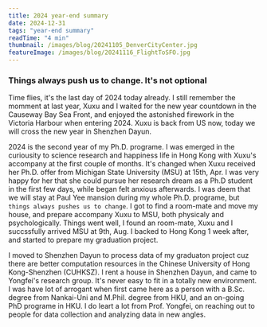 ```yaml
---
title: 2024 year-end summary
date: 2024-12-31
tags: "year-end summary"
readTime: "4 min"
thumbnail: /images/blog/20241105_DenverCityCenter.jpg
featureImage: /images/blog/20241116_FlightToSFO.jpg
---
```


### Things always push us to change. It's not optional

Time flies, it's the last day of 2024 today already. I still remember the momment at last year, Xuxu and I waited for the new year countdown in the Causeway Bay Sea Front, and enjoyed the astonished firework in the Victoria Harbour when entering 2024. Xuxu is back from US now, today we will cross the new year in Shenzhen Dayun.

2024 is the second year of my Ph.D. programe. I was emerged in the curiousity to science research and happiness life in Hong Kong with Xuxu's accompany at the first couple of months. It's changed when Xuxu received her Ph.D. offer from Michigan State University (MSU) at 15th, Apr. I was very happy for her that she could pursue her research dream as a Ph.D student in the first few days, while began felt anxious afterwards. I was deem that we will stay at Paul Yee mansion during my whole Ph.D. programe, but `things always pushes us to change`. I got to find a room-mate and move my house, and prepare accompany Xuxu to MSU, both physicaly and psychologically. Things went well, I found an room-mate, Xuxu and I succssfully arrived MSU at 9th, Aug. I backed to Hong Kong 1 week after, and started to prepare my graduation project.

I moved to Shenzhen Dayun to process data of my graduaton project cuz there are better computation resources in the Chinese University of Hong Kong-Shenzhen (CUHKSZ). I rent a house in Shenzhen Dayun, and came to Yongfei's research group. It's never easy to fit in a totally new environment. I was have lot of arrogant when first came here as a person with a B.Sc. degree from Nankai-Uni and M.Phil. degree from HKU, and an on-going PhD programe in HKU. I do leart a lot from Prof. Yongfei, on reaching out to people for data collection and analyzing data in new angles.